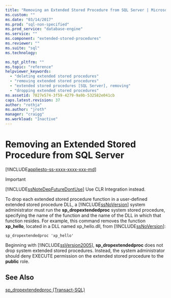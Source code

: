```yaml
---
title: "Removing an Extended Stored Procedure from SQL Server | Microsoft Docs"
ms.custom: ""
ms.date: "03/14/2017"
ms.prod: "sql-non-specified"
ms.prod_service: "database-engine"
ms.service: ""
ms.component: "extended-stored-procedures"
ms.reviewer: ""
ms.suite: "sql"
ms.technology: 

ms.tgt_pltfrm: ""
ms.topic: "reference"
helpviewer_keywords: 
  - "deleting extended stored procedures"
  - "removing extended stored procedures"
  - "extended stored procedures [SQL Server], removing"
  - "dropping extended stored procedures"
ms.assetid: 7827e574-3f59-4279-9a9b-532582e041cb
caps.latest.revision: 37
author: "rothja"
ms.author: "jroth"
manager: "craigg"
ms.workload: "Inactive"
---
```

# Removing an Extended Stored Procedure from SQL Server
[!INCLUDE[appliesto-ss-xxxx-xxxx-xxx-md](../../includes/appliesto-ss-xxxx-xxxx-xxx-md.md)]
    
> [!IMPORTANT]  
>  [!INCLUDE[ssNoteDepFutureDontUse](../../includes/ssnotedepfuturedontuse-md.md)] Use CLR Integration instead.  
  
 To drop each extended stored procedure function in a user-defined extended stored procedure DLL, a [!INCLUDE[ssNoVersion](../../includes/ssnoversion-md.md)] system administrator must run the **sp_dropextendedproc** system stored procedure, specifying the name of the function and the name of the DLL in which that function resides. For example, this command removes the function **xp_hello**, located in a DLL named xp_hello.dll, from [!INCLUDE[ssNoVersion](../../includes/ssnoversion-md.md)]:  
  
```  
sp_dropextendedproc 'xp_hello'  
```  
  
 Beginning with [!INCLUDE[ssVersion2005](../../includes/ssversion2005-md.md)], **sp_dropextendedproc** does not drop system extended stored procedures. Instead, the system administrator should deny EXECUTE permission on the extended stored procedure to the **public** role.  
  
## See Also  
 [sp_dropextendedproc &#40;Transact-SQL&#41;](../../relational-databases/system-stored-procedures/sp-dropextendedproc-transact-sql.md)  
  
  

